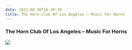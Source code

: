 ```yaml
---
date: 2021-06-26T16-39-29
title: The Horn Club Of Los Angeles – Music For Horns
---
```

### The Horn Club Of Los Angeles – Music For Horns
[1]: https://www.discogs.com/release/4097025

[![](https://img.discogs.com/VJwL-b2h3yGPnzgP1laoLArxL58=/fit-in/600x601/filters:strip_icc():format(jpeg):mode_rgb():quality(90)/discogs-images/R-4097025-1624725520-4169.jpeg.jpg)][1]
